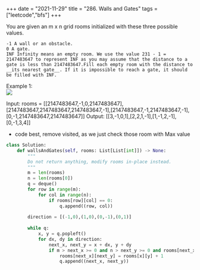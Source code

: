 +++ 
date = "2021-11-29"
title = "286. Walls and Gates"
tags = ["leetcode","bfs"]
+++

You are given an m x n grid rooms initialized with these three possible values.

	-1 A wall or an obstacle.
	0 A gate.
	INF Infinity means an empty room. We use the value 231 - 1 = 2147483647 to represent INF as you may assume that the distance to a gate is less than 2147483647.Fill each empty room with the distance to __its nearest gate__. If it is impossible to reach a gate, it should be filled with INF.
 
Example 1:  
![](https://assets.leetcode.com/uploads/2021/01/03/grid.jpg)

Input: rooms = [[2147483647,-1,0,2147483647],[2147483647,2147483647,2147483647,-1],[2147483647,-1,2147483647,-1],[0,-1,2147483647,2147483647]] Output: [[3,-1,0,1],[2,2,1,-1],[1,-1,2,-1],[0,-1,3,4]]

- code best, remove visited, as we just check those room with Max value
```py
class Solution:
    def wallsAndGates(self, rooms: List[List[int]]) -> None:
        """
        Do not return anything, modify rooms in-place instead.
        """
        m = len(rooms)
        n = len(rooms[0])
        q = deque()
        for row in range(m):
            for col in range(n):
                if rooms[row][col] == 0:
                    q.append((row, col))
                    
        direction = [(-1,0),(1,0),(0,-1),(0,1)]
        
        while q:
            x, y = q.popleft()
            for dx, dy in direction:
                next_x, next_y = x + dx, y + dy
                if m > next_x >= 0 and n > next_y >= 0 and rooms[next_x][next_y] == 2 ** 31 - 1:
                    rooms[next_x][next_y] = rooms[x][y] + 1
                    q.append((next_x, next_y))   
```
